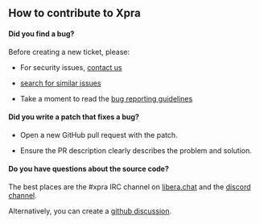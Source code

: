 ## How to contribute to Xpra

#### **Did you find a bug?**

Before creating a new ticket, please:
* For security issues, [contact us](docs/SECURITY.md)

* [search for similar issues](https://github.com/Xpra-org/xpra/issues)

* Take a moment to read the [bug reporting guidelines](https://github.com/Xpra-org/xpra/wiki/Reporting-Bugs)


#### **Did you write a patch that fixes a bug?**

* Open a new GitHub pull request with the patch.

* Ensure the PR description clearly describes the problem and solution.

#### **Do you have questions about the source code?**

The best places are the #xpra IRC channel on [libera.chat](https://libera.chat/) and the [discord channel](https://discord.gg/2mtC6cDv6Q).

Alternatively, you can create a [github discussion](https://github.com/Xpra-org/xpra/discussions).
